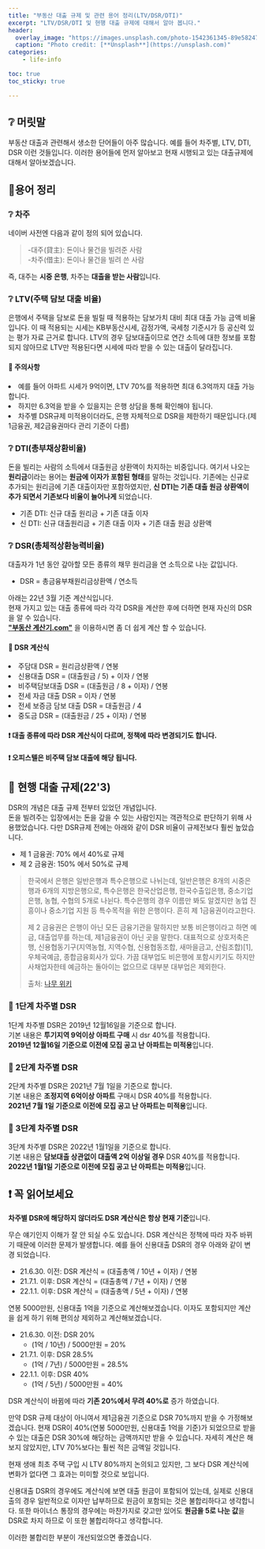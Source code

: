```yaml
---
title: "부동산 대출 규제 및 관련 용어 정리(LTV/DSR/DTI)"
excerpt: "LTV/DSR/DTI 및 현행 대출 규제에 대해서 알아 봅니다."
header:
  overlay_image: "https://images.unsplash.com/photo-1542361345-89e58247f2d5?ixlib=rb-1.2.1&ixid=MnwxMjA3fDB8MHxwaG90by1wYWdlfHx8fGVufDB8fHx8&auto=format&fit=crop&w=1740&q=80"
  caption: "Photo credit: [**Unsplash**](https://unsplash.com)"
categories: 
    - life-info

toc: true
toc_sticky: true  

---
```


## ❔ 머릿말

부동산 대출과 관련해서 생소한 단어들이 아주 많습니다. 예를 들어 차주별, LTV, DTI, DSR 이런 것들입니다. 이러한 용어들에 먼저 알아보고 현재 시행되고 있는 대출규제에 대해서 알아보겠습니다.


## 🔎용어 정리

### ❔ 차주

 네이버 사전엔 다음과 같이 정의 되어 있습니다. 

>  -대주(貸主): 돈이나 물건을 빌려준 사람   
>  -차주(借主): 돈이나 물건을 빌려 쓴 사람

즉, 대주는 **시중 은행**,  차주는 **대출을 받는 사람**입니다.  



### ❔ LTV(주택 담보 대출 비율)

은행에서 주택을 담보로 돈을 빌릴 때 적용하는 담보가치 대비 최대 대출 가능 금액 비율입니다. 이 때 적용되는 시세는 KB부동산시세, 감정가액, 국세청 기준시가 등 공신력 있는 평가 자료 근거로 합니다. LTV의 경우 담보대출이므로 연간 소득에 대한 정보를 포함되지 않아므로 LTV만 적용된다면 시세에 따라 받을 수 있는 대출이 달라집니다.  

<div class="notice--danger" markdown="1">
  <h4> 📢 주의사항 </h4>
  <li> 예를 들어 아파트 시세가 9억이면, LTV 70%를 적용하면 최대 6.3억까지 대출 가능합니다. </li>
  <li> 하지만 6.3억을 받을 수 있을지는 은행 상담을 통해 확인해야 됩니다. </li>
  <li> 차주별 DSR규제 미적용이더라도, 은행 자체적으로 DSR을 제한하기 때문입니다.(제1금융권, 제2금융권마다 관리 기준이 다름)</li>
</div>
 


### ❔ DTI(총부채상환비율)

돈을 빌리는 사람의 소득에서 대출원금 상환액이 차지하는 비중입니다. 여기서 나오는 **원리금**이라는 용어는 **원금에 이자가 포함된 형태**를 말하는 것입니다. 기존에는 신규로 추가되는 원리금에 기존 대출이자만 포함하였지만, **신 DTI는 기존 대출 원금 상환액이 추가 되면서 기존보다 비율이 늘어나게** 되었습니다.
- 기존 DTI: 신규 대출 원리금 + 기존 대출 이자
- 신 DTI: 신규 대출원리금 + 기존 대출 이자 + 기존 대출 원금 상환액


### ❔ DSR(총체적상환능력비율)

대출자가 1년 동안 갚아할 모든 종류의 채무 원리금을 연 소득으로 나눈 값입니다.

- DSR = 총금융부채원리금상환액 / 연소득



아래는 22년 3월 기준 계산식입니다.  
현재 가지고 있는 대출 종류에 따라 각각 DSR을 계산한 후에 더하면 현재 자신의 DSR을 알 수 있습니다.  
**["부동산 계산기.com"](http://xn--989a00af8jnslv3dba.com/dsr)** 을 이용하시면 좀 더  쉽게 계산 할 수 있습니다.


<div class="notice--info" markdown="1">
 <h4> 📢 DSR 계산식 </h4>
  <li>주담대 DSR = 원리금상환액 / 연봉</li>
  <li>신용대출 DSR = (대출원금 / 5) + 이자 / 연봉</li>
  <li>비주택담보대출 DSR  = (대출원금 / 8 + 이자) / 연봉</li>
  <li>전세 자금 대출 DSR = 이자 / 연봉</li>
  <li>전세 보증금 담보 대출 DSR = 대출원금 / 4</li>
  <li>중도금 DSR  =  (대출원금 / 25 + 이자) / 연봉  </li>
<h4>❗ 대출 종류에 따라 DSR 계산식이 다르며, 정책에 따라 변경되기도 합니다.  </h4>
<h4>❗ 오피스텔은 비주택 담보 대출에 해당 됩니다.</h4>
</div>

## 🔎 현행 대출 규제(22'3)

DSR의 개념은 대출 규제 전부터 있었던 개념입니다.  
돈을 빌려주는 입장에서는 돈을 갚을 수 있는 사람인지는 객관적으로 판단하기 위해 사용했었습니다.
다만 DSR규제 전에는 아래와 같이 DSR 비율이 규제전보다 훨씬 높았습니다. 

- 제 1 금융권: 70% 에서 40%로 규제
- 제 2 금융권: 150% 에서 50%로 규제

> 한국에서 은행은 일반은행과 특수은행으로 나뉘는데, 일반은행은 8개의 시중은행과 6개의 지방은행으로, 특수은행은 한국산업은행, 한국수출입은행, 중소기업은행, 농협, 수협의 5개로 나뉜다. 특수은행의 경우 이름만 봐도 알겠지만 농업 진흥이나 중소기업 지원 등 특수목적을 위한 은행이다. 흔히 제 1금융권이라고한다.  
>
> 제 2 금융권은 은행이 아닌 모든 금융기관을 말하지만 보통 비은행이라고 하면 예금, 대출업무를 하는데, 제1금융권이 아닌 곳을 말한다. 대표적으로 상호저축은행, 신용협동기구(지역농협, 지역수협, 신용협동조합, 새마을금고, 산림조합)[1], 우체국예금, 종합금융회사가 있다. 가끔 대부업도 비은행에 포함시키기도 하지만 사채업자한테 예금하는 돌아이는 없으므로 대부분 대부업은 제외한다.  
>
> 출처: [나무 위키](https://namu.wiki/w/%EA%B8%88%EC%9C%B5%EA%B8%B0%EA%B4%80?from=%EA%B8%88%EC%9C%B5%EA%B6%8C)



### 📢 1단계 차주별 DSR

1단계 차주별 DSR은 2019년 12월16일을 기준으로 합니다.  
 기본 내용은 **투기지역 9억이상 아파트 구매** 시 dsr 40%를 적용합니다.   
  **2019년 12월16일 기준으로 이전에 모집 공고 난 아파트는 미적용**입니다.



### 📢 2단계 차주별 DSR

2단계 차주별 DSR은 2021년 7월 1일을 기준으로 합니다.  
 기본 내용은 **조정지역 6억이상 아파트** 구매시 DSR 40%를 적용합니다.  
  **2021년 7월 1일 기준으로 이전에 모집 공고 난 아파트는 미적용**입니다.



### 📢 3단계 차주별 DSR

3단계 차주별 DSR은 2022년 1월1일을 기준으로 합니다.   
기본 내용은 **담보대출 상관없이 대출액 2억 이상일 경우**  DSR 40%를 적용합니다.  
 **2022년 1월1일 기준으로 이전에 모집 공고 난 아파트는 미적용**입니다.



## ❗ 꼭 읽어보세요

**차주별 DSR에 해당하지 않더라도 DSR 계산식은 항상 현재 기준**입니다.   

무슨 얘기인지 이해가 잘 안 되실 수도 있습니다. DSR 계산식은 정책에 따라 자주 바뀌기 때문에 이러한 문제가 발생합니다. 예를 들어 신용대출 DSR의 경우 아래와 같이 변경 되었습니다.

- 21.6.30. 이전: DSR 계산식 = (대출총액 / 10년 + 이자) / 연봉
- 21.7.1. 이후: DSR 계산식 = (대출총액 / 7년 + 이자) / 연봉
- 22.1.1. 이후: DSR 계산식 = (대출총액 / 5년 + 이자) / 연봉

연봉 5000만원, 신용대출 1억을 기준으로 계산해보겠습니다. 이자도 포함되지만 계산을 쉽게 하기 위해 편의상 제외하고 계산해보겠습니다.

- 21.6.30. 이전: DSR 20% 
  - (1억 / 10년) /  5000만원 = 20%
- 21.7.1. 이후:  DSR  28.5%
  - (1억 / 7년) /  5000만원 = 28.5%
- 22.1.1. 이후:  DSR 40%
  - (1억 / 5년) /  5000만원 = 40%

 DSR 계산식이 바뀜에 따라 **기존 20%에서 무려 40%로** 증가 하였습니다.  
 
 만약 DSR 규제 대상이 아니여서 제1금융권 기준으로 DSR 70%까지 받을 수 가정해보겠습니다. 현재 DSR이 40%(연봉 5000만원, 신용대출 1억을 기준)가 되었으므로 받을 수 있는 대출은 DSR 30%에 해당하는 금액까지만 받을 수 있습니다. 자세히 계산은 해보지 않았지만, LTV 70%보다는 훨씬 적은 금액일 것입니다.  

현재 생애 최초 주택 구입 시 LTV 80%까지 논의되고 있지만, 그 보다 DSR 계산식에 변화가 없다면 그 효과는 미미할 것으로 보입니다.

신용대출 DSR의 경우에도 계산식에 보면 대출 원금이 포함되어 있는데, 실제로 신용대출의 경우 일반적으로 이자만 납부하므로 원금이 포함되는 것은 불합리하다고 생각합니다. 또한 마이너스 통장의 경우에는 마찬가지로 갖고만 있어도 **원금을 5로 나눈 값**을 DSR로 차지 하므로 이 또한 불합리하다고 생각합니다. 

이러한 불합리한 부분이 개선되었으면 좋겠습니다.

